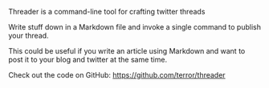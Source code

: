 Threader is a command-line tool for crafting twitter threads

Write stuff down in a Markdown file and invoke a single command to publish your
thread.

This could be useful if you write an article using Markdown and want to post
it to your blog and twitter at the same time.

Check out the code on GitHub: https://github.com/terror/threader

